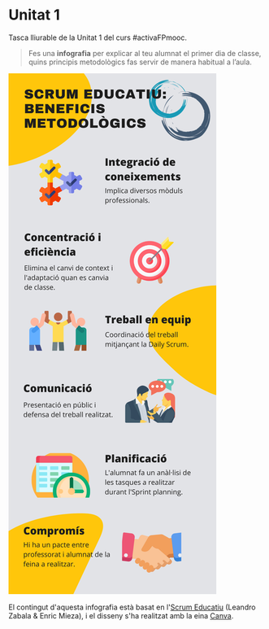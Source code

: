 Unitat 1
========

Tasca lliurable de la Unitat 1 del curs #activaFPmooc.

> Fes una **infografia** per explicar al teu alumnat el primer dia de classe, quins principis metodològics fas servir de manera habitual a l’aula.

![Scrum educatiu: beneficis metodològics](Infografia-Scrum.png)

El contingut d'aquesta infografia està basat en l'[Scrum Educatiu](https://bytes.cat/scrum_educatiu) (Leandro Zabala & Enric Mieza), i el disseny s'ha realitzat amb la eina [Canva](https://www.canva.com/).